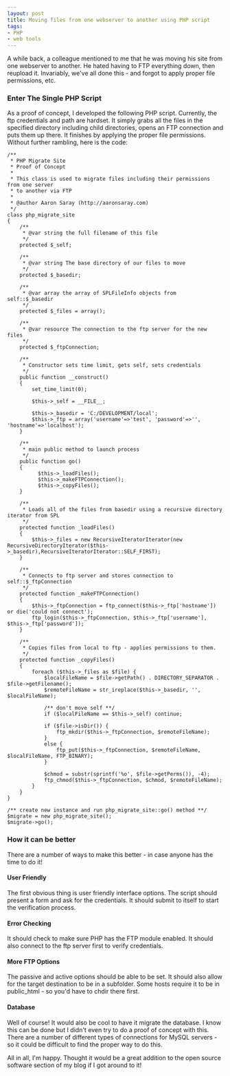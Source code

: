 ```yaml
---
layout: post
title: Moving files from one webserver to another using PHP script
tags:
- PHP
- web tools
---
```


A while back, a colleague mentioned to me that he was moving his site from one webserver to another.  He hated having to FTP everything down, then reupload it.  Invariably, we've all done this - and forgot to apply proper file permissions, etc.

### Enter The Single PHP Script

As a proof of concept, I developed the following PHP script.  Currently, the ftp credentials and path are hardset.  It simply grabs all the files in the specified directory including child directories, opens an FTP connection and puts them up there.  It finishes by applying the proper file permissions.  Without further rambling, here is the code:

```php?start_inline=1
/**
 * PHP Migrate Site
 * Proof of Concept
 *
 * This class is used to migrate files including their permissions from one server
 * to another via FTP
 *
 * @author Aaron Saray (http://aaronsaray.com)
 */
class php_migrate_site
{
    /**
     * @var string the full filename of this file
     */
    protected $_self;
 
    /**
     * @var string The base directory of our files to move
     */
    protected $_basedir;
 
    /**
     * @var array the array of SPLFileInfo objects from self::$_basedir
     */
    protected $_files = array();
 
    /**
     * @var resource The connection to the ftp server for the new files
     */
    protected $_ftpConnection;
 
    /**
     * Constructor sets time limit, gets self, sets credentials
     */
    public function __construct()
    {
        set_time_limit(0);
 
        $this->_self = __FILE__;
 
        $this->_basedir = 'C:/DEVELOPMENT/local';
        $this->_ftp = array('username'=>'test', 'password'=>'', 'hostname'=>'localhost');
    }
        
    /**
     * main public method to launch process
     */
    public function go()
    {
          $this->_loadFiles();
          $this->_makeFTPConnection();
          $this->_copyFiles();
    }

    /**
     * Loads all of the files from basedir using a recursive directory iterator from SPL
     */
    protected function _loadFiles()
    {
        $this->_files = new RecursiveIteratorIterator(new RecursiveDirectoryIterator($this->_basedir),RecursiveIteratorIterator::SELF_FIRST);
    }

    /**
     * Connects to ftp server and stores connection to self::$_ftpConnection
     */
    protected function _makeFTPConnection()
    {
        $this->_ftpConnection = ftp_connect($this->_ftp['hostname']) or die('could not connect');
        ftp_login($this->_ftpConnection, $this->_ftp['username'], $this->_ftp['password']);
    }

    /**
     * Copies files from local to ftp - applies permissions to them.
     */
    protected function _copyFiles()
    {
        foreach ($this->_files as $file) {
            $localFileName = $file->getPath() . DIRECTORY_SEPARATOR . $file->getFilename();
            $remoteFileName = str_ireplace($this->_basedir, '', $localFileName);

            /** don't move self **/
            if ($localFileName == $this->_self) continue;

            if ($file->isDir()) {
                ftp_mkdir($this->_ftpConnection, $remoteFileName);
            }
            else {
                ftp_put($this->_ftpConnection, $remoteFileName, $localFileName, FTP_BINARY);
            }

            $chmod = substr(sprintf('%o', $file->getPerms()), -4);
            ftp_chmod($this->_ftpConnection, $chmod, $remoteFileName);
        }
    }
}

/** create new instance and run php_migrate_site::go() method **/
$migrate = new php_migrate_site();
$migrate->go();
```


### How it can be better


There are a number of ways to make this better - in case anyone has the time to do it!

#### User Friendly

The first obvious thing is user friendly interface options.  The script should present a form and ask for the credentials. It should submit to itself to start the verification process.

#### Error Checking


It should check to make sure PHP has the FTP module enabled.  It should also connect to the ftp server first to verify credentials.

#### More FTP Options

The passive and active options should be able to be set.  It should also allow for the target destination to be in a subfolder.  Some hosts require it to be in public_html - so you'd have to chdir there first.

#### Database

Well of course!  It would also be cool to have it migrate the database.  I know this can be done but I didn't even try to do a proof of concept with this.  There are a number of different types of connections for MySQL servers - so it could be difficult to find the proper way to do this.

All in all, I'm happy.  Thought it would be a great addition to the open source software section of my blog if I got around to it!
